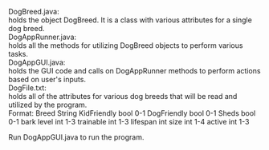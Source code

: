 DogBreed.java:  
    holds the object DogBreed. It is a class with various attributes for a single dog breed.  
DogAppRunner.java:  
    holds all the methods for utilizing DogBreed objects to perform various tasks.  
DogAppGUI.java:  
    holds the GUI code and calls on DogAppRunner methods to perform actions based on user's inputs.  
DogFile.txt:  
    holds all of the attributes for various dog breeds that will be read and utilized by the program.  
  Format:
    Breed 		  String
    KidFriendly bool 0-1
    DogFriendly bool 0-1
    Sheds 		  bool 0-1
    bark level  int 1-3 
    trainable   int 1-3 
    lifespan 	  int 
    size 		    int 1-4
    active      int 1-3
  
Run DogAppGUI.java to run the program.

